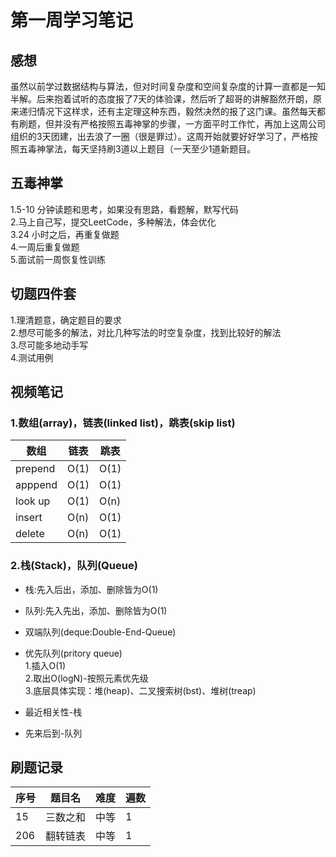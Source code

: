 # 第一周学习笔记

## 感想
虽然以前学过数据结构与算法，但对时间复杂度和空间复杂度的计算一直都是一知半解。后来抱着试听的态度报了7天的体验课，然后听了超哥的讲解豁然开朗，原来递归情况下这样求，还有主定理这种东西，毅然决然的报了这门课。虽然每天都有刷题，但并没有严格按照五毒神掌的步骤，一方面平时工作忙，再加上这周公司组织的3天团建，出去浪了一圈（很是罪过）。这周开始就要好好学习了，严格按照五毒神掌法，每天坚持刷3道以上题目（一天至少1道新题目。
## 五毒神掌
1.5-10 分钟读题和思考，如果没有思路，看题解，默写代码  
2.马上自己写，提交LeetCode，多种解法，体会优化  
3.24 小时之后，再重复做题  
4.一周后重复做题  
5.面试前一周恢复性训练

## 切题四件套
1.理清题意，确定题目的要求  
2.想尽可能多的解法，对比几种写法的时空复杂度，找到比较好的解法  
3.尽可能多地动手写  
4.测试用例
## 视频笔记
### 1.数组(array)，链表(linked list)，跳表(skip list)
 | 数组  | 链表 | 跳表
---- | ----- | ----   
prepend  | O(1) | O(1) 
apppend  | O(1) | O(1) 
look up  | O(1) | O(n) 
insert  | O(n) | O(1) 
delete  | O(n) | O(1) 
### 2.栈(Stack)，队列(Queue)
* 栈:先入后出，添加、删除皆为O(1)  
* 队列:先入先出，添加、删除皆为O(1)  
* 双端队列(deque:Double-End-Queue)  
* 优先队列(pritory queue)  
  1.插入O(1)  
  2.取出O(logN)-按照元素优先级  
  3.底层具体实现：堆(heap)、二叉搜索树(bst)、堆树(treap)

* 最近相关性-栈  
* 先来后到-队列  
## 刷题记录

序号 | 题目名  | 难度 | 遍数
---- | ----- | ----  | ---- 
15  | 三数之和 | 中等 | 1
206  | 翻转链表 | 中等 | 1  
